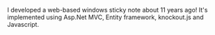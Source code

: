 I developed a web-based windows sticky note about 11 years ago!
It's implemented using Asp.Net MVC, Entity framework, knockout.js and Javascript.
